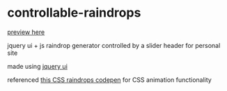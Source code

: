# controllable-raindrops
<a href="http://htmlpreview.github.io/?https://github.com/chrstnb/controllable-raindrops/blob/master/index.html" target="_blank">preview here</a>

jquery ui + js raindrop generator controlled by a slider
header for personal site

made using <a href="https://jqueryui.com/" target="_blank">jquery ui</a>

referenced <a href="https://codepen.io/alemesre/pen/hAxGg" target="_blank">this CSS raindrops codepen</a> for CSS animation functionality
